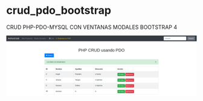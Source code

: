 # crud_pdo_bootstrap
CRUD PHP-PDO-MYSQL CON VENTANAS MODALES BOOTSTRAP 4


![Alt text](crud_pdo_bootstrap.png)
